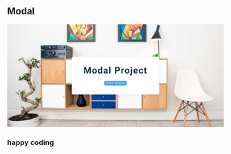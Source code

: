## Modal  
    
   
![alt text](<Screenshot 2024-02-17 221216.png>)      
  
     
### happy coding

  